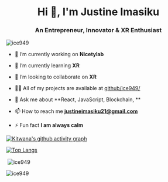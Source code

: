 <h1 align="center">Hi 👋, I'm Justine Imasiku</h1>
<h3 align="center">An Entrepreneur, Innovator & XR Enthusiast</h3>

<p align="left"> <img src="https://komarev.com/ghpvc/?username=ice949&label=Profile%20views&color=0e75b6&style=flat" alt="ice949" /> </p>

- 🔭 I’m currently working on **Nicetylab**

- 🌱 I’m currently learning **XR**

- 👯 I’m looking to collaborate on **XR**

- 👨‍💻 All of my projects are available at [github/ice949/](github/ice949/)

- 💬 Ask me about **React, JavaScript, Blockchain, **

- 📫 How to reach me **justineimasiku21@gmail.com**

- ⚡ Fun fact **I am always calm**

<!--### Blogs posts-->
<!-- BLOG-POST-LIST:START -->
<!-- BLOG-POST-LIST:END -->

<!--<h3 align="left">Connect with me:</h3>
<p align="left">
<a href="https://dev.to/@ice949" target="blank"><img align="center" src="https://raw.githubusercontent.com/rahuldkjain/github-profile-readme-generator/master/src/images/icons/Social/devto.svg" alt="@ice949" height="30" width="40" /></a>
<a href="https://linkedin.com/in/justine imasiku" target="blank"><img align="center" src="https://raw.githubusercontent.com/rahuldkjain/github-profile-readme-generator/master/src/images/icons/Social/linked-in-alt.svg" alt="justine imasiku" height="30" width="40" /></a>
<a href="https://fb.com/jus-tin ice-bergz ima-siku" target="blank"><img align="center" src="https://raw.githubusercontent.com/rahuldkjain/github-profile-readme-generator/master/src/images/icons/Social/facebook.svg" alt="jus-tin ice-bergz ima-siku" height="30" width="40" /></a>
<a href="https://medium.com/@justineimasiku" target="blank"><img align="center" src="https://raw.githubusercontent.com/rahuldkjain/github-profile-readme-generator/master/src/images/icons/Social/medium.svg" alt="@justineimasiku" height="30" width="40" /></a>
<a href="/https://dashboard.rss.com/" target="blank"><img align="center" src="https://raw.githubusercontent.com/rahuldkjain/github-profile-readme-generator/master/src/images/icons/Social/rss.svg" alt="https://dashboard.rss.com/" height="30" width="40" /></a>
</p>-->

<!-- <h3 align="left">Languages and Tools:</h3> -->
<!-- <p align="left"> <a href="https://getbootstrap.com" target="_blank" rel="noreferrer"> <img src="https://raw.githubusercontent.com/devicons/devicon/master/icons/bootstrap/bootstrap-plain-wordmark.svg" alt="bootstrap" width="40" height="40"/> </a> <a href="https://www.w3schools.com/cpp/" target="_blank" rel="noreferrer"> <img src="https://raw.githubusercontent.com/devicons/devicon/master/icons/cplusplus/cplusplus-original.svg" alt="cplusplus" width="40" height="40"/> </a> <a href="https://www.w3schools.com/cs/" target="_blank" rel="noreferrer"> <img src="https://raw.githubusercontent.com/devicons/devicon/master/icons/csharp/csharp-original.svg" alt="csharp" width="40" height="40"/> </a> <a href="https://www.w3schools.com/css/" target="_blank" rel="noreferrer"> <img src="https://raw.githubusercontent.com/devicons/devicon/master/icons/css3/css3-original-wordmark.svg" alt="css3" width="40" height="40"/> </a> <a href="https://flutter.dev" target="_blank" rel="noreferrer"> <img src="https://www.vectorlogo.zone/logos/flutterio/flutterio-icon.svg" alt="flutter" width="40" height="40"/> </a> <a href="https://www.w3.org/html/" target="_blank" rel="noreferrer"> <img src="https://raw.githubusercontent.com/devicons/devicon/master/icons/html5/html5-original-wordmark.svg" alt="html5" width="40" height="40"/> </a> <a href="https://developer.mozilla.org/en-US/docs/Web/JavaScript" target="_blank" rel="noreferrer"> <img src="https://raw.githubusercontent.com/devicons/devicon/master/icons/javascript/javascript-original.svg" alt="javascript" width="40" height="40"/> </a> <a href="https://www.mysql.com/" target="_blank" rel="noreferrer"> <img src="https://raw.githubusercontent.com/devicons/devicon/master/icons/mysql/mysql-original-wordmark.svg" alt="mysql" width="40" height="40"/> </a> <a href="https://www.postgresql.org" target="_blank" rel="noreferrer"> <img src="https://raw.githubusercontent.com/devicons/devicon/master/icons/postgresql/postgresql-original-wordmark.svg" alt="postgresql" width="40" height="40"/> </a> <a href="https://www.python.org" target="_blank" rel="noreferrer"> <img src="https://raw.githubusercontent.com/devicons/devicon/master/icons/python/python-original.svg" alt="python" width="40" height="40"/> </a> <a href="https://reactjs.org/" target="_blank" rel="noreferrer"> <img src="https://raw.githubusercontent.com/devicons/devicon/master/icons/react/react-original-wordmark.svg" alt="react" width="40" height="40"/> </a> <a href="https://redux.js.org" target="_blank" rel="noreferrer"> <img src="https://raw.githubusercontent.com/devicons/devicon/master/icons/redux/redux-original.svg" alt="redux" width="40" height="40"/> </a> <a href="https://www.ruby-lang.org/en/" target="_blank" rel="noreferrer"> <img src="https://raw.githubusercontent.com/devicons/devicon/master/icons/ruby/ruby-original.svg" alt="ruby" width="40" height="40"/> </a> <a href="https://sass-lang.com" target="_blank" rel="noreferrer">  <img src="https://raw.githubusercontent.com/devicons/devicon/master/icons/typescript/typescript-original.svg" alt="typescript" width="40" height="40"/> </a> <a href="https://webpack.js.org" target="_blank" rel="noreferrer"> <img src="https://raw.githubusercontent.com/devicons/devicon/d00d0969292a6569d45b06d3f350f463a0107b0d/icons/webpack/webpack-original-wordmark.svg" alt="webpack" width="40" height="40"/> </a> </p> -->

[![Kitwana's github activity graph](https://github-readme-activity-graph.vercel.app/graph?username=ice949&bg_color=06051a&title_color=076f7a&color=076f7a&line=05d4eb&point=fff)](https://github.com/KitwanaSh/github-readme-activity-graph)

[![Top Langs](https://github-readme-stats.vercel.app/api/top-langs/?username=ice949&langs_count=20&layout=compact&theme=vision-friendly-dark&count_private=true)](https://github.com/anuraghazra/github-readme-stats)

<p>&nbsp;<img align="center" src="https://github-readme-stats.vercel.app/api?username=ice949&show_icons=true&locale=en&theme=tokyonight&no-bg=false&no-frame=false&count_private=true" alt="ice949" /></p>

<p><img align="center" src="https://github-readme-streak-stats.herokuapp.com/?user=ice949&&theme=tokyonight&no-bg=false&no-frame=false&count_private=true" alt="ice949" /></p>
